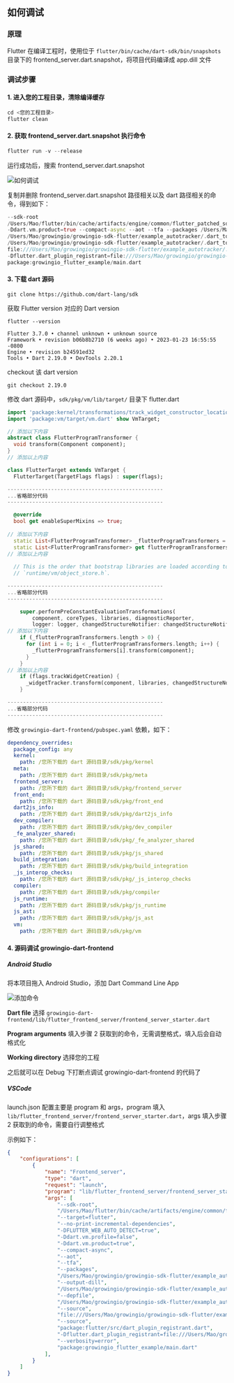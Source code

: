 ## 如何调试

### 原理

Flutter 在编译工程时，使用位于 `flutter/bin/cache/dart-sdk/bin/snapshots` 目录下的 frontend_server.dart.snapshot，将项目代码编译成 app.dill 文件

### 调试步骤

#### 1. 进入您的工程目录，清除编译缓存

```dart
cd <您的工程目录>
flutter clean
```

#### 2. 获取 frontend_server.dart.snapshot 执行命令

```dart
flutter run -v --release
```

运行成功后，搜索 frontend_server.dart.snapshot

![如何调试](./get_command.png)

复制并删除 frontend_server.dart.snapshot 路径相关以及 dart 路径相关的命令，得到如下：

```dart
--sdk-root
/Users/Mao/flutter/bin/cache/artifacts/engine/common/flutter_patched_sdk_product/ --target=flutter --no-print-incremental-dependencies -DFLUTTER_WEB_AUTO_DETECT=true -Ddart.vm.profile=false
-Ddart.vm.product=true --compact-async --aot --tfa --packages /Users/Mao/growingio/growingio-sdk-flutter/example_autotracker/.dart_tool/package_config.json --output-dill
/Users/Mao/growingio/growingio-sdk-flutter/example_autotracker/.dart_tool/flutter_build/114f6d51a11516b540fc0dfc5faa0b88/app.dill --depfile
/Users/Mao/growingio/growingio-sdk-flutter/example_autotracker/.dart_tool/flutter_build/114f6d51a11516b540fc0dfc5faa0b88/kernel_snapshot.d --source
file:///Users/Mao/growingio/growingio-sdk-flutter/example_autotracker/.dart_tool/flutter_build/dart_plugin_registrant.dart --source package:flutter/src/dart_plugin_registrant.dart
-Dflutter.dart_plugin_registrant=file:///Users/Mao/growingio/growingio-sdk-flutter/example_autotracker/.dart_tool/flutter_build/dart_plugin_registrant.dart --verbosity=error
package:growingio_flutter_example/main.dart
```

#### 3. 下载 dart 源码

```shell
git clone https://github.com/dart-lang/sdk
```

获取 Flutter version 对应的 Dart version

```shell
flutter --version

Flutter 3.7.0 • channel unknown • unknown source
Framework • revision b06b8b2710 (6 weeks ago) • 2023-01-23 16:55:55 -0800
Engine • revision b24591ed32
Tools • Dart 2.19.0 • DevTools 2.20.1
```

checkout 该 dart version

```shell
git checkout 2.19.0
```

修改 dart 源码中，`sdk/pkg/vm/lib/target/` 目录下 flutter.dart

```dart
import 'package:kernel/transformations/track_widget_constructor_locations.dart';
import 'package:vm/target/vm.dart' show VmTarget;

// 添加以下内容
abstract class FlutterProgramTransformer {
  void transform(Component component);
}
// 添加以上内容

class FlutterTarget extends VmTarget {
  FlutterTarget(TargetFlags flags) : super(flags);

--------------------------------------------------
...省略部分代码
--------------------------------------------------

  @override
  bool get enableSuperMixins => true;
  
// 添加以下内容
  static List<FlutterProgramTransformer> _flutterProgramTransformers = [];
  static List<FlutterProgramTransformer> get flutterProgramTransformers => _flutterProgramTransformers;
// 添加以上内容
  
  // This is the order that bootstrap libraries are loaded according to
  // `runtime/vm/object_store.h`.

--------------------------------------------------
...省略部分代码
--------------------------------------------------

    super.performPreConstantEvaluationTransformations(
        component, coreTypes, libraries, diagnosticReporter,
        logger: logger, changedStructureNotifier: changedStructureNotifier);
// 添加以下内容
    if (_flutterProgramTransformers.length > 0) {
      for (int i = 0; i < _flutterProgramTransformers.length; i++) {
        _flutterProgramTransformers[i].transform(component);
      }
    }
// 添加以上内容
    if (flags.trackWidgetCreation) {
      _widgetTracker.transform(component, libraries, changedStructureNotifier);
    }

--------------------------------------------------
...省略部分代码
--------------------------------------------------
```

修改 `growingio-dart-frontend/pubspec.yaml` 依赖，如下：

```yaml
dependency_overrides:
  package_config: any
  kernel:
    path: /您所下载的 dart 源码目录/sdk/pkg/kernel
  meta:
    path: /您所下载的 dart 源码目录/sdk/pkg/meta
  frontend_server:
    path: /您所下载的 dart 源码目录/sdk/pkg/frontend_server
  front_end:
    path: /您所下载的 dart 源码目录/sdk/pkg/front_end
  dart2js_info:
    path: /您所下载的 dart 源码目录/sdk/pkg/dart2js_info
  dev_compiler:
    path: /您所下载的 dart 源码目录/sdk/pkg/dev_compiler
  _fe_analyzer_shared:
    path: /您所下载的 dart 源码目录/sdk/pkg/_fe_analyzer_shared
  js_shared:
    path: /您所下载的 dart 源码目录/sdk/pkg/js_shared
  build_integration:
    path: /您所下载的 dart 源码目录/sdk/pkg/build_integration
  _js_interop_checks:
    path: /您所下载的 dart 源码目录/sdk/pkg/_js_interop_checks
  compiler:
    path: /您所下载的 dart 源码目录/sdk/pkg/compiler
  js_runtime:
    path: /您所下载的 dart 源码目录/sdk/pkg/js_runtime
  js_ast:
    path: /您所下载的 dart 源码目录/sdk/pkg/js_ast
  vm:
    path: /您所下载的 dart 源码目录/sdk/pkg/vm
```

#### 4. 源码调试 growingio-dart-frontend

##### Android Studio

将本项目拖入 Android Studio，添加 Dart Command Line App

![添加命令](./dart_command_line_app.png)

**Dart file** 选择 `growingio-dart-frontend/lib/flutter_frontend_server/frontend_server_starter.dart`

**Program arguments** 填入步骤 2 获取到的命令，无需调整格式，填入后会自动格式化

**Working directory** 选择您的工程

之后就可以在 Debug 下打断点调试 growingio-dart-frontend 的代码了



##### VSCode

launch.json 配置主要是 program 和 args，program 填入 `lib/flutter_frontend_server/frontend_server_starter.dart`，args 填入步骤 2 获取到的命令，需要自行调整格式

示例如下：

```json
{
    "configurations": [
        {
            "name": "Frontend_server",
            "type": "dart",
            "request": "launch",
            "program": "lib/flutter_frontend_server/frontend_server_starter.dart",
            "args": [
                "--sdk-root", 
                "/Users/Mao/flutter/bin/cache/artifacts/engine/common/flutter_patched_sdk_product/", 
                "--target=flutter",
                "--no-print-incremental-dependencies",
                "-DFLUTTER_WEB_AUTO_DETECT=true",
                "-Ddart.vm.profile=false",
                "-Ddart.vm.product=true",
                "--compact-async",
                "--aot",
                "--tfa",
                "--packages",
                "/Users/Mao/growingio/growingio-sdk-flutter/example_autotracker/.dart_tool/package_config.json",
                "--output-dill",
                "/Users/Mao/growingio/growingio-sdk-flutter/example_autotracker/.dart_tool/flutter_build/114f6d51a11516b540fc0dfc5faa0b88/app.dill",
                "--depfile",
                "/Users/Mao/growingio/growingio-sdk-flutter/example_autotracker/.dart_tool/flutter_build/114f6d51a11516b540fc0dfc5faa0b88/kernel_snapshot.d",
                "--source",
                "file:///Users/Mao/growingio/growingio-sdk-flutter/example_autotracker/.dart_tool/flutter_build/dart_plugin_registrant.dart",
                "--source",
                "package:flutter/src/dart_plugin_registrant.dart",
                "-Dflutter.dart_plugin_registrant=file:///Users/Mao/growingio/growingio-sdk-flutter/example_autotracker/.dart_tool/flutter_build/dart_plugin_registrant.dart",
                "--verbosity=error",
                "package:growingio_flutter_example/main.dart"
            ],
        }
    ]
}
```

